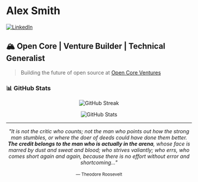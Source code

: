 # Alex Smith

[![LinkedIn](https://img.shields.io/badge/LinkedIn-Alex%20Smith-0A66C2?style=flat-square&logo=linkedin)](https://www.linkedin.com/in/alex-james-smith/)

## 🏔️ Open Core | Venture Builder | Technical Generalist

> Building the future of open source at [Open Core Ventures](https://opencoreventures.com)

### 📊 GitHub Stats
<div align="center">
  
  ![GitHub Streak](https://github-readme-streak-stats.herokuapp.com/?user=Ajsmith1435&theme=dark&hide_border=true)
  
  ![GitHub Stats](https://github-readme-stats.vercel.app/api/top-langs/?username=Ajsmith1435&layout=compact&theme=dark&hide_border=true)
  
</div>

---
<div align="center">
  
  *"It is not the critic who counts; not the man who points out how the strong man stumbles, or where the doer of deeds could have done them better. **The credit belongs to the man who is actually in the arena**, whose face is marred by dust and sweat and blood; who strives valiantly; who errs, who comes short again and again, because there is no effort without error and shortcoming..."*  
  <br>
  <sub>— Theodore Roosevelt</sub>
  
</div> 